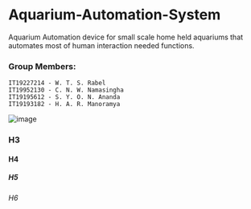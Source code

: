# Aquarium-Automation-System
Aquarium Automation device for small scale home held aquariums that automates most of human interaction needed functions.  
   
### Group Members:
    IT19227214 - W. T. S. Rabel
    IT19952130 - C. N. W. Namasingha
    IT19195612 - S. Y. O. N. Ananda
    IT19193182 - H. A. R. Manoramya
 



![image](https://user-images.githubusercontent.com/97085704/148671520-e95c027e-7d62-450e-81ab-2a9800a132cb.png)



### H3
#### H4
##### H5
###### H6



